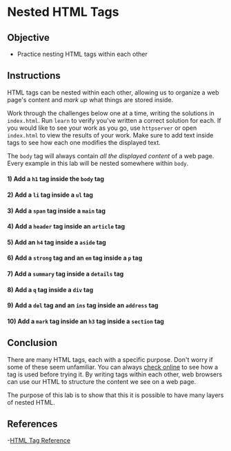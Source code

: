 # Nested HTML Tags

## Objective

- Practice nesting HTML tags within each other

## Instructions

HTML tags can be nested within each other, allowing us to organize
a web page's content and _mark up_ what things are stored inside.

Work through the challenges below one at a time, writing the solutions in
`index.html`. Run `learn` to verify you've written a correct solution for each.
If you would like to see your work as you go, use `httpserver` or open
`index.html` to view the results of your work. Make sure to add text inside tags
to see how each one modifies the displayed text.

The `body` tag will always contain _all the displayed content_ of a web page.
Every example in this lab will be nested somewhere within `body`.

#### 1) Add a `h1` tag inside the `body` tag

#### 2) Add a `li` tag inside a `ul` tag

#### 3) Add a `span` tag inside a `main` tag

#### 4) Add a `header` tag inside an `article` tag

#### 5) Add an `h4` tag inside a `aside` tag

#### 6) Add a `strong` tag and an `em` tag inside a `p` tag

#### 7) Add a `summary` tag inside a `details` tag

#### 8) Add a `q` tag inside a `div` tag

#### 9) Add a `del` tag and an `ins` tag inside an `address` tag

#### 10) Add a `mark` tag inside an `h3` tag inside a `section` tag

## Conclusion

There are many HTML tags, each with a specific purpose. Don't worry if some of
these seem unfamiliar. You can always [check online][tags] to see how a tag is
used before trying it. By writing tags within each other, web browsers can use
our HTML to structure the content we see on a web page.

The purpose of this lab is to show that this it is possible to have many layers
of nested HTML.

## References

-[HTML Tag Reference][tags]

[tags]: https://www.w3schools.com/tags/

